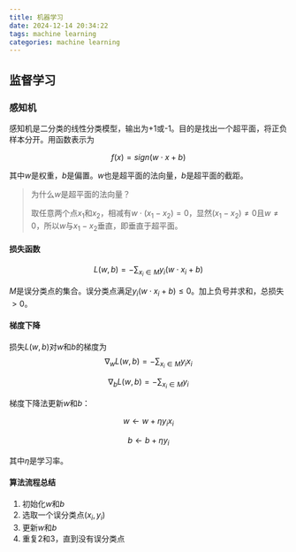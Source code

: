```yaml
---
title: 机器学习
date: 2024-12-14 20:34:22
tags: machine learning
categories: machine learning
---
```


<!-- toc -->

## 监督学习

### 感知机

感知机是二分类的线性分类模型，输出为+1或-1。目的是找出一个超平面，将正负样本分开。用函数表示为

$$
f(x) = sign(w \cdot x + b)
$$

其中$w$是权重，$b$是偏置。$w$也是超平面的法向量，$b$是超平面的截距。

> 为什么$w$是超平面的法向量？
>
> 取任意两个点$x_1$和$x_2$，相减有$w \cdot (x_1 - x_2) = 0$，显然$(x_1 - x_2)\neq0$且$w\neq0$，所以$w$与$x_1 - x_2$垂直，即垂直于超平面。

#### 损失函数

$$
L(w, b) = -\sum_{x_i \in M} y_i (w \cdot x_i + b)
$$

$M$是误分类点的集合。误分类点满足$y_i (w \cdot x_i + b) \leq 0$。加上负号并求和，总损失 $\gt0$。

#### 梯度下降

损失$L(w, b)$对$w$和$b$的梯度为
$$
\nabla_w L(w, b) = -\sum_{x_i \in M} y_i x_i
$$

$$
\nabla_b L(w, b) = -\sum_{x_i \in M} y_i
$$

梯度下降法更新$w$和$b$：

$$
w \leftarrow w + \eta y_i x_i
$$

$$
b \leftarrow b + \eta y_i
$$

其中$\eta$是学习率。

#### 算法流程总结

1. 初始化$w$和$b$
2. 选取一个误分类点$(x_i, y_i)$
3. 更新$w$和$b$
4. 重复2和3，直到没有误分类点
